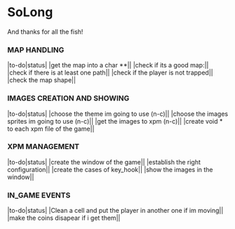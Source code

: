 # SoLong
And thanks for all the fish!

### MAP HANDLING
|to-do|status|
|get the map into a char **||
|check if its a good map:||
|check if there is at least one path||
|check if the player is not trapped||
|check the map shape||


### IMAGES CREATION AND SHOWING
|to-do|status|
|choose the theme im going to use (n-c)||
|choose the images sprites im going to use (n-c)||
|get the images to xpm (n-c)||
|create void * to each xpm file of the game||

### XPM MANAGEMENT
|to-do|status|
|create the window of the game||
|establish the right configuration||
|create the cases of key_hook||
|show the images in the window||

### IN_GAME EVENTS
|to-do|status|
|Clean a cell and put the player in another one if im moving||
|make the coins disapear if i get them||
